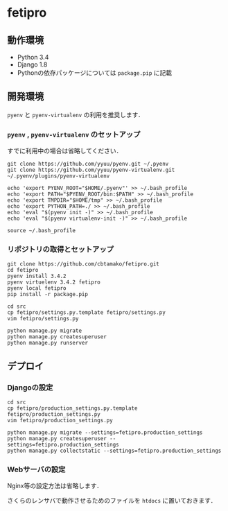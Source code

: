 # fetipro


## 動作環境

* Python 3.4
* Django 1.8
* Pythonの依存パッケージについては `package.pip` に記載


## 開発環境

`pyenv` と `pyenv-virtualenv` の利用を推奨します．

### `pyenv` , `pyenv-virtualenv` のセットアップ

すでに利用中の場合は省略してください．

```
git clone https://github.com/yyuu/pyenv.git ~/.pyenv
git clone https://github.com/yyuu/pyenv-virtualenv.git ~/.pyenv/plugins/pyenv-virtualenv

echo 'export PYENV_ROOT="$HOME/.pyenv"' >> ~/.bash_profile
echo 'export PATH="$PYENV_ROOT/bin:$PATH" >> ~/.bash_profile
echo 'export TMPDIR="$HOME/tmp" >> ~/.bash_profile
echo 'export PYTHON_PATH=./ >> ~/.bash_profile
echo 'eval "$(pyenv init -)" >> ~/.bash_profile
echo 'eval "$(pyenv virtualenv-init -)" >> ~/.bash_profile

source ~/.bash_profile
```

### リポジトリの取得とセットアップ

```
git clone https://github.com/cbtamako/fetipro.git
cd fetipro
pyenv install 3.4.2
pyenv virtuelenv 3.4.2 fetipro
pyenv local fetipro
pip install -r package.pip

cd src
cp fetipro/settings.py.template fetipro/settings.py
vim fetipro/settings.py

python manage.py migrate
python manage.py createsuperuser
python manage.py runserver
```

## デプロイ

### Djangoの設定
```
cd src
cp fetipro/production_settings.py.template fetipro/production_settings.py
vim fetipro/production_settings.py

python manage.py migrate --settings=fetipro.production_settings
python manage.py createsuperuser --settings=fetipro.production_settings
python manage.py collectstatic --settings=fetipro.production_settings
```


### Webサーバの設定


Nginx等の設定方法は省略します．

さくらのレンサバで動作させるためのファイルを `htdocs` に置いておきます．
